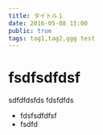 ```yaml
---
title: タイトル１
date: 2016-05-08 15:00
public: true
tags: tag1,tag2,ggg test
---
```


# fsdfsdfdsf

sdfdfdsfds
fdsfdfds

- fdsfsdfdfsf
- fsdfd
